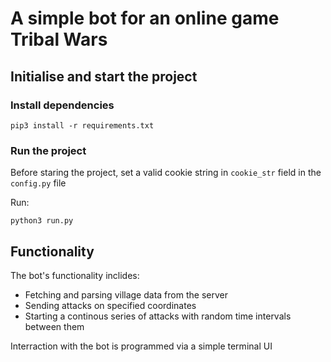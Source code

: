 # A simple bot for an online game Tribal Wars  

## Initialise and start the project 

### Install dependencies 
```
pip3 install -r requirements.txt
```

### Run the project 
Before staring the project, set a valid cookie string in `cookie_str` field in the `config.py` file 

Run: 
```
python3 run.py
```

## Functionality 

The bot's functionality inclides:

- Fetching and parsing village data from the server 
- Sending attacks on specified coordinates 
- Starting a continous series of attacks with random time intervals between them  

Interraction with the bot is programmed via a simple terminal UI